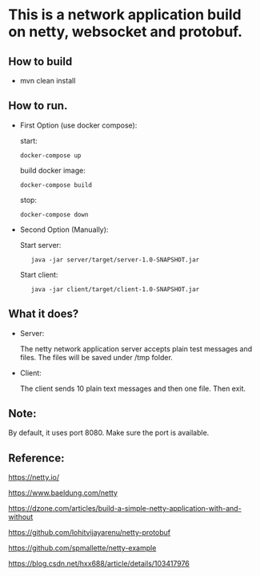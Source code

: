 # This is a network application build on netty, websocket and protobuf.

## How to build
* mvn clean install

## How to run.
* First Option (use docker compose):
    
    start:
    
    `docker-compose up`
    
    build docker image:
    
    `docker-compose build`
    
    stop:
    
    `docker-compose down`
    
* Second Option (Manually):

    Start server:
    ```
       java -jar server/target/server-1.0-SNAPSHOT.jar
    ```
    Start client:
    ```
       java -jar client/target/client-1.0-SNAPSHOT.jar
    ```
  
 ## What it does?
 
 * Server:
 
    The netty network application server accepts plain test messages and files. 
    The files will be saved under /tmp folder.
 
 * Client:
 
    The client sends 10 plain text messages and then one file. Then exit.
 
 
## Note:

By default, it uses port 8080. Make sure the port is available.

## Reference:

https://netty.io/

https://www.baeldung.com/netty

https://dzone.com/articles/build-a-simple-netty-application-with-and-without

https://github.com/lohitvijayarenu/netty-protobuf

https://github.com/spmallette/netty-example

https://blog.csdn.net/hxx688/article/details/103417976
